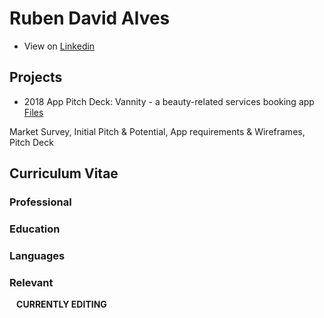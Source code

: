 # Ruben David Alves

- View on [Linkedin](https://www.linkedin.com/in/rubendavidalves/)

## Projects

- 2018 App Pitch Deck: Vannity - a beauty-related services booking app [Files](https://drive.google.com/drive/folders/1T2Kpif89qwU-gbDGLFmlck0q8U8gWWPl?usp=sharing)

Market Survey, Initial Pitch & Potential, App requirements & Wireframes, Pitch Deck

## Curriculum Vitae

### Professional

### Education

### Languages

### Relevant



`
`
**CURRENTLY EDITING**
